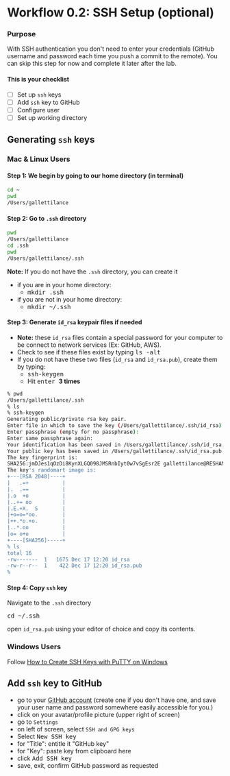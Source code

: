 # Workflow 0.2: SSH Setup (optional)

### Purpose

With SSH authentication you don't need to enter your credentials (GitHub username and password each time you push a commit to the remote).  You can skip this step for now and complete it later after the lab.  

#### This is your checklist

- [ ] Set up `ssh` keys
- [ ] Add `ssh` key to GitHub
- [ ] Configure user
- [ ] Set up working directory

## Generating `ssh` keys

### Mac & Linux Users

#### Step 1:  We begin by going to our home directory (in terminal)

```bash
cd ~
pwd
/Users/gallettilance
```

#### Step 2:  Go to `.ssh` directory

```bash
pwd
/Users/gallettilance
cd .ssh
pwd
/Users/gallettilance/.ssh 
```

**Note:**  If you do not have the `.ssh` directory, you can create it

- if you are in your home directory:
	- <kbd> mkdir .ssh </kbd>  
- if you are not in your home directory:
	- <kbd> mkdir ~/.ssh </kbd>  


#### Step 3: Generate `id_rsa` keypair files if needed

- **Note:**  these `id_rsa` files contain a special password for your computer to be connect to network services (Ex:  GitHub, AWS).
- Check to see if these files exist by typing <kbd> ls -alt</kbd>
- If you do not have these two files (`id_rsa` and `id_rsa.pub`), create them by typing:  
	- <kbd> ssh-keygen</kbd>
	- Hit  <kbd> enter  </kbd> **3 times**

```bash
% pwd 
/Users/gallettilance/.ssh
% ls
% ssh-keygen
Generating public/private rsa key pair.
Enter file in which to save the key (/Users/gallettilance/.ssh/id_rsa): 
Enter passphrase (empty for no passphrase): 
Enter same passphrase again: 
Your identification has been saved in /Users/gallettilance/.ssh/id_rsa.
Your public key has been saved in /Users/gallettilance/.ssh/id_rsa.pub.
The key fingerprint is:
SHA256:jmDJes1qOzDi8KynXLGQ098JMSRnbIyt0w7vSgEsr2E gallettilance@RESHAMAs-MacBook-Pro.local
The key's randomart image is:
+---[RSA 2048]----+
|   .=+           |
|.  .==           |
|.o  +o           |
|..+= oo          |
|.E.+X.  S        |
|+o=o=*oo.        |
|++.*o.+o.        |
|..*.oo           |
|o= o+o           |
+----[SHA256]-----+
% ls
total 16
-rw-------  1   1675 Dec 17 12:20 id_rsa
-rw-r--r--  1    422 Dec 17 12:20 id_rsa.pub
% 
```

#### Step 4: Copy `ssh` key

Navigate to the `.ssh` directory

<kbd> cd ~/.ssh </kbd>  

open `id_rsa.pub` using your editor of choice and copy its contents.

### Windows Users

Follow [How to Create SSH Keys with PuTTY on Windows](https://www.digitalocean.com/docs/droplets/how-to/add-ssh-keys/create-with-putty/)


## Add `ssh` key to GitHub

- go to your [GitHub account](https://github.com/) (create one if you don't have one, and save your user name and password somewhere easily accessible for you.)
- click on your avatar/profile picture (upper right of screen)
- go to `Settings`
- on left of screen, select `SSH and GPG keys`
- Select <kbd> New SSH key </kbd>
- for "Title":  entitle it  "GitHub key"
- for "Key":  paste key from clipboard here
- click <kbd> Add SSH key </kbd>
- save, exit, confirm GitHub password as requested